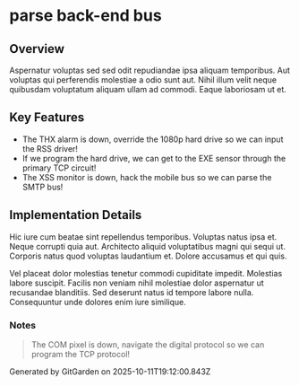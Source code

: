 # parse back-end bus

## Overview
Aspernatur voluptas sed sed odit repudiandae ipsa aliquam temporibus. Aut voluptas qui perferendis molestiae a odio sunt aut. Nihil illum velit neque quibusdam voluptatum aliquam ullam ad commodi. Eaque laboriosam ut et.

## Key Features
- The THX alarm is down, override the 1080p hard drive so we can input the RSS driver!
- If we program the hard drive, we can get to the EXE sensor through the primary TCP circuit!
- The XSS monitor is down, hack the mobile bus so we can parse the SMTP bus!

## Implementation Details
Hic iure cum beatae sint repellendus temporibus. Voluptas natus ipsa et. Neque corrupti quia aut. Architecto aliquid voluptatibus magni qui sequi ut. Corporis natus quod voluptas laudantium et. Dolore accusamus et qui quis.
 Vel placeat dolor molestias tenetur commodi cupiditate impedit. Molestias labore suscipit. Facilis non veniam nihil molestiae dolor aspernatur ut recusandae blanditiis. Sed deserunt natus id tempore labore nulla. Consequuntur unde dolores enim iure similique.

### Notes
> The COM pixel is down, navigate the digital protocol so we can program the TCP protocol!

Generated by GitGarden on 2025-10-11T19:12:00.843Z